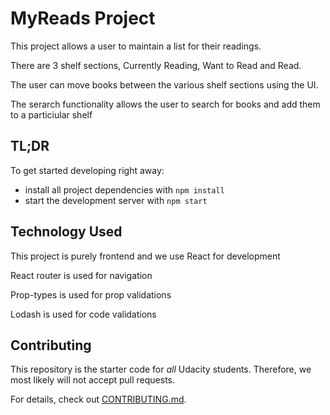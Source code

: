 # MyReads Project

This project allows a user to maintain a list for their readings.

There are 3 shelf sections, Currently Reading, Want to Read and Read.

The user can move books between the various shelf sections using the UI.

The serarch functionality allows the user to search for books and add them to a particiular shelf


## TL;DR

To get started developing right away:

* install all project dependencies with `npm install`
* start the development server with `npm start`


## Technology Used
This project is purely frontend and we use React for development

React router is used for navigation

Prop-types is used for prop validations

Lodash is used for code validations

## Contributing

This repository is the starter code for _all_ Udacity students. Therefore, we most likely will not accept pull requests.

For details, check out [CONTRIBUTING.md](CONTRIBUTING.md).
